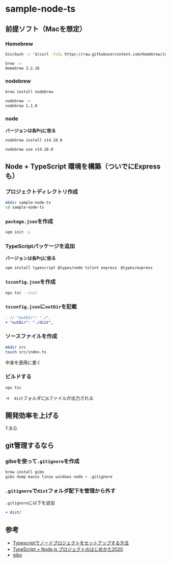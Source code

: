 # sample-node-ts

## 前提ソフト（Macを想定）

### Homebrew

```bash
bin/bash -c "$(curl -fsSL https://raw.githubusercontent.com/Homebrew/install/master/install.sh)"
```

```bash
brew -v
Homebrew 3.2.16
```

### nodebrew

```bash
brew install nodebrew
```

```bash
nodebrew -v
nodebrew 1.1.0
```

### node

**バージョンは各Prjに依る**

```bash
nodebrew install v14.18.0
```

```bash
nodebrew use v14.18.0
```

## Node + TypeScript 環境を構築（ついでにExpressも）

### プロジェクトディレクトリ作成

```bash
mkdir sample-node-ts
cd sample-node-ts
```

### `package.json`を作成

```bash
npm init -y
```

### TypeScriptパッケージを追加

**バージョンは各Prjに依る**

```bash
npm install typescript @types/node tslint express　@types/express
```

### `tsconfig.json`を作成

```bash
npx tsc --init
```

### `tsconfig.json`に`outDir`を記載

```diff
- // "outDir": "./",
+ "outDir": "./dist",
```

### ソースファイルを作成

```bash
mkdir src
touch src/index.ts
```

中身を適用に書く

### ビルドする

```bash
npx tsc
```

→　`dist`フォルダにjsファイルが出力される

## 開発効率を上げる

T.B.D.

## git管理するなら

### giboを使って`.gitignore`を作成

```bash
brew install gibo
gibo dump macos linux windows node > .gitignore
```

### `.gitigonre`で`dist`フォルダ配下を管理から外す

`.gitignore`に以下を追加

```diff
+ dist/
```

## 参考

* [Typescriptでノードプロジェクトをセットアップする方法](https://www.digitalocean.com/community/tutorials/setting-up-a-node-project-with-typescript-ja)
* [TypeScript + Node.js プロジェクトのはじめかた2020](https://qiita.com/notakaos/items/3bbd2293e2ff286d9f49)
* [gibo](https://github.com/simonwhitaker/gibo)
